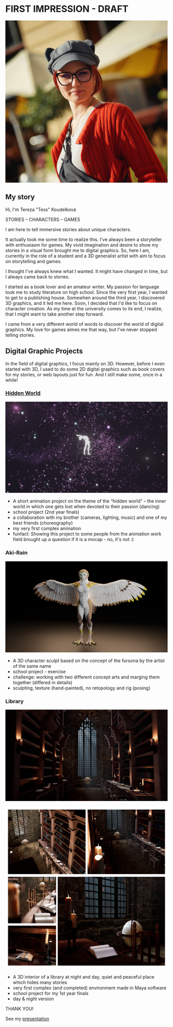 # FIRST IMPRESSION - DRAFT
![Tereza Koudelkova](img/tereza-koudelkova.jpg)

## My story
Hi, I'm Tereza "Tess" Koudelková

STORIES – CHARACTERS – GAMES

I am here to tell immersive stories about unique characters.

It actually took me some time to realize this. I've always been a storyteller with enthusiasm for games. My vivid imagination and desire to show my stories in a visual form brought me to digital graphics. So, here I am, currently in the role of a student and a 3D generalist artist with aim to focus on storytelling and games.

I thought I've always knew what I wanted. It might have changed in time, but I always came back to stories.

I started as a book lover and an amateur writer. My passion for language took me to study literature on high school. Since the very first year, I wanted to get to a publishing house. Somewhen around the third year, I discovered 3D graphics, and it led me here. Soon, I decided that I'd like to focus on character creation. As my time at the university comes to its end, I realize, that I might want to take another step forward.

I came from a very different world of words to discover the world of digital graphics. My love for games aimes me that way, but I've never stopped telling stories.

## Digital Graphic Projects
In the field of digital graphics, I focus mainly on 3D. However, before I even started with 3D, I used to do some 2D digital graphics such as book covers for my stories, or web layouts just for fun. And I still make some, once in a while!

### [Hidden World](https://youtu.be/mKqspzBNTH8)
![Hidden World](img/hidden-world.png)
- A short animation project on the theme of the “hidden world” – the inner world in which one gets lost when devoted to their passion (dancing)
- school project (2nd year finals)
- a collaboration with my brother (cameras, lighting, music) and one of my best friends (choreography)
- my very first complex animation
- funfact: Showing this project to some people from the animation work field brought up a question if it is a mocap - no, it's not :)

### Aki-Rain
![Aki Rain](img/aki-rain.png)
- A 3D character sculpt based on the concept of the fursona by the artist of the same name
- school project - exercise
- challenge: working with two different concept arts and marging them together (differed in details)
- sculpting, texture (hand-painted), no retopology and rig (posing)

### Library
![Library Night](img/Library_Night.png)

![Library Project Images Collage](img/library-project-images-collage.png)
- A 3D interior of a library at night and day, quiet and peaceful place which hides many stories
- very first complex (and completed) environment made in Maya software
- school project for my 1st year finals
- day & night version


THANK YOU!

See my [presentation](https://www.canva.com/design/DAFzyQPEQXg/Juk2QSs77XM8zXCNxTtVdQ/view?utm_content=DAFzyQPEQXg&utm_campaign=designshare&utm_medium=link&utm_source=editor)

